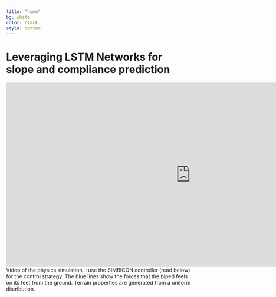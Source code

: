 ```yaml
---
title: "home"
bg: white
color: black
style: center
---
```


# Leveraging LSTM Networks for slope and compliance prediction

<div class="center">
<iframe width="1000" height="500" src="https://www.youtube.com/embed/N5YknYETjZU?autoplay=1" frameborder="0" allowfullscreen></iframe>
</div>
Video of the physics simulation. I use the SIMBICON controller (read below) for the control strategy. The blue lines show the forces that the biped feels on its feet from the ground. Terrain properties are generated from a uniform distribution.

